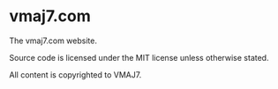 # vmaj7.com
The vmaj7.com website.

Source code is licensed under the MIT license unless otherwise stated.

All content is copyrighted to VMAJ7.
